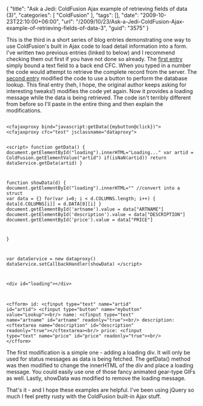 {
	"title": "Ask a Jedi: ColdFusion Ajax example of retrieving fields of data (3)",
	"categories": [
		"ColdFusion"
	],
	"tags": [],
	"date": "2009-10-23T22:10:00+06:00",
	"url": "/2009/10/23/Ask-a-Jedi-ColdFusion-Ajax-example-of-retrieving-fields-of-data-3",
	"guid": "3575"
}

This is the third in a short series of blog entries demonstrating one way to use ColdFusion's built in Ajax code to load detail information into a form. I've written two previous entries (linked to below) and I recommend checking them out first if you have not done so already. The <a href="http://www.raymondcamden.com/index.cfm/2009/10/18/Ask-a-Jedi-ColdFusion-Ajax-example-of-retrieving-fields-of-data">first entry</a> simply bound a text field to a back end CFC. When you typed in a number the code would attempt to retrieve the complete record from the server. The <a href="http://www.coldfusionjedi.com/index.cfm/2009/10/18/Ask-a-Jedi-ColdFusion-Ajax-example-of-retrieving-fields-of-data-2">second entry</a> modified the code to use a button to perform the database lookup. This final entry (heh, I hope, the original author keeps asking for interesting tweaks!) modifies the code yet again. Now it provides a loading message while the data is being retrieved. The code isn't terribly different from before so I'll paste in the entire thing and then explain the modifications.
<!--more-->
<code>
&lt;cfajaxproxy bind="javascript:getData({mybutton@click})"&gt;
&lt;cfajaxproxy cfc="test" jsclassname="dataproxy"&gt;

&lt;script&gt;
function getData() {
	document.getElementById("loading").innerHTML="Loading..."
	var artid = ColdFusion.getElementValue("artid")
	if(isNaN(artid)) return
	dataService.getData(artid)
}

function showData(d) {
	document.getElementById("loading").innerHTML=""
	//convert into a struct
	var data = {}
	for(var i=0; i &lt; d.COLUMNS.length; i++) {
		data[d.COLUMNS[i]] = d.DATA[0][i]
	}
	document.getElementById('artname').value = data["ARTNAME"]
	document.getElementById('description').value = data["DESCRIPTION"]
	document.getElementById('price').value = data["PRICE"]
	
}

var dataService = new dataproxy()
dataService.setCallbackHandler(showData)
&lt;/script&gt;

&lt;div id="loading"&gt;&lt;/div&gt;

&lt;cfform&gt;
id: &lt;cfinput type="text" name="artid" id="artid"&gt; &lt;cfinput type="button" name="mybutton" value="Lookup"&gt;&lt;br/&gt;
name: &lt;cfinput type="text" name="artname" id="artname" readonly="true"&gt;&lt;br/&gt;
description: &lt;cftextarea name="description" id="description" readonly="true"&gt;&lt;/cftextarea&gt;&lt;br/&gt;
price: &lt;cfinput type="text" name="price" id="price" readonly="true"&gt;&lt;br/&gt;
&lt;/cfform&gt;
</code>

The first modification is a simple one - adding a loading div. It will only be used for status messages as data is being fetched. The getData() method was then modified to change the innerHTML of the div and place a loading message. You could easily use one of those fancy animated gear-type GIFs as well. Lastly, showData was modified to remove the loading message. 

That's it - and I hope these examples are helpful. I've been using jQuery so much I feel pretty rusty with the ColdFusion built-in Ajax stuff.